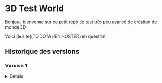# 3D Test World

Bonjour, bienvenue sur ce petit répo de test très peu avancé de création de monde 3D

Voici [le site](TO DO WHEN HOSTED) en question.

## Historique des versions

### Version 1

<details>

### 1.0.0 `5 août 2023`

-   Création du repo unique pour ce projet et premier commit

### 1.0.1 `12 août 2023`

-   Intégration du projet dans un webpack pour le rendre plus compatible avec le reste

### 1.0.2 `12 août 2023`

-   Changement du favicon
-   Retrait du Webpack des choses inutiles
-   MAJ du Readme

### 1.0.3 `12 août 2023`

-   Rajout d'un htaccess pour indiquer le fichier de départ

### 1.0.4 `12 août 2023`

-   Petit changement dans le package.json

</details>